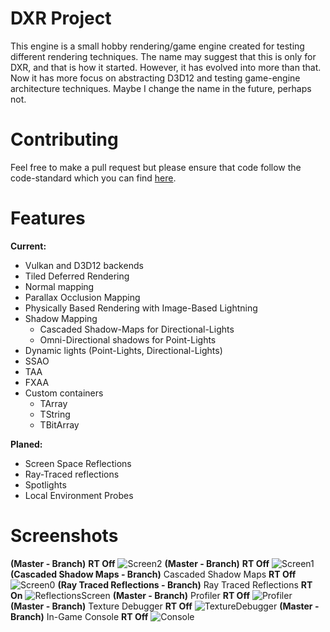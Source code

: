 # DXR Project
This engine is a small hobby rendering/game engine created for testing different rendering techniques. The name may suggest that this is only for DXR, and that is how it started. However, it has evolved into more than that. Now it has more focus on abstracting D3D12 and testing game-engine architecture techniques. Maybe I change the name in the future, perhaps not.

# Contributing
Feel free to make a pull request but please ensure that code follow the code-standard which you can find [here](CodeStandard.md).

# Features
**Current:**
* Vulkan and D3D12 backends
* Tiled Deferred Rendering
* Normal mapping
* Parallax Occlusion Mapping
* Physically Based Rendering with Image-Based Lightning
* Shadow Mapping
    * Cascaded Shadow-Maps for Directional-Lights
    * Omni-Directional shadows for Point-Lights 
* Dynamic lights (Point-Lights, Directional-Lights)
* SSAO
* TAA
* FXAA
* Custom containers
    * TArray
    * TString
    * TBitArray

**Planed:**
* Screen Space Reflections
* Ray-Traced reflections
* Spotlights
* Local Environment Probes

# Screenshots
**(Master - Branch)** **RT Off**
![Screen2](Screenshots/screen2.png? "Screen2")
**(Master - Branch)** **RT Off**
![Screen1](Screenshots/screen1.png? "Screen1")
**(Cascaded Shadow Maps - Branch)** Cascaded Shadow Maps **RT Off**
![Screen0](Screenshots/screen0.png? "Screen0")
**(Ray Traced Reflections - Branch)** Ray Traced Reflections **RT On**
![ReflectionsScreen](Screenshots/ReflectionsScreen.png? "ReflectionsScreen") 
**(Master - Branch)** Profiler **RT Off**
![Profiler](Screenshots/Profiler.png? "Profiler") 
**(Master - Branch)** Texture Debugger **RT Off**
![TextureDebugger](Screenshots/TextureDebugger.png? "TextureDebugger") 
**(Master - Branch)** In-Game Console **RT Off**
![Console](Screenshots/Console.png? "Console") 



